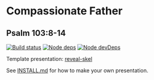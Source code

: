 # Compassionate Father
## Psalm 103:8-14

[![Build status](https://api.travis-ci.org/sermons/compassion.svg)](https://travis-ci.org/github/sermons/compassion)
[![Node deps](https://david-dm.org/sermons/compassion.svg)](https://david-dm.org/sermons/compassion)
[![Node devDeps](https://david-dm.org/sermons/compassion/dev-status.svg)](https://david-dm.org/sermons/compassion?type=dev)

Template presentation: [reveal-skel](https://github.com/sermons/reveal-skel)

See [INSTALL.md](INSTALL.md)
for how to make your own presentation.
